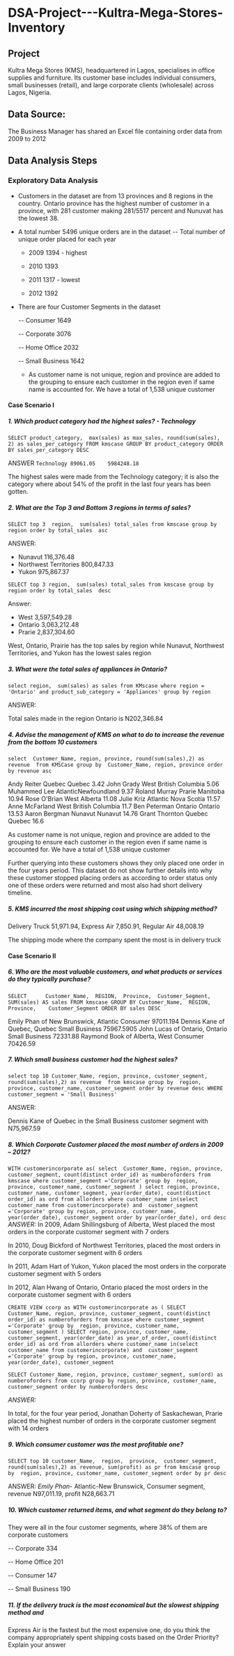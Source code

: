 # DSA-Project---Kultra-Mega-Stores-Inventory

## Project

Kultra Mega Stores (KMS), headquartered in Lagos, specialises in office supplies and 
furniture. Its customer base includes individual consumers, small businesses (retail), and 
large corporate clients (wholesale) across Lagos, Nigeria. 

## Data Source:

The Business Manager has shared an Excel file containing order data from 2009 to 
2012

## Data Analysis Steps
### Exploratory Data Analysis
- Customers in the dataset are from 13 provinces and 8 regions in the country. Ontario province has the highest number of customer in a province, with 281 customer making 281/5517 percent and Nunuvat has the lowest 38.
  
- A total number 5496 unique orders are in the dataset
-- Total number of unique order placed for each year
  
  - 2009	1394 - highest
    
  - 2010	1393
    
  - 2011	1317 - lowest
    
  - 2012	1392
  
- There are four Customer Segments in the dataset

	--  Consumer	1649

	--  Corporate	3076

	--  Home Office	2032

	--  Small Business	1642

  - As customer name is not unique, region and province are added to the grouping to ensure each customer in the region even if same name is accounted for.
    We have a total of 1,538 unique customer




#### Case Scenario I 
##### 1. Which product category had the highest sales? - Technology

`SELECT product_category, 
	  max(sales) as max_sales,
	  round(sum(sales), 2) as sales_per_category
FROM kmscase
GROUP BY product_category
ORDER BY sales_per_category DESC`

ANSWER
`Technology	89061.05	5984248.18`

The highest sales were made from the Technology category; it is also the category where about 54% of the profit in the last four years has been gotten.

##### 2. What are the Top 3 and Bottom 3 regions in terms of sales? 

`SELECT top 3 
  region, 
	sum(sales) total_sales
from kmscase
group by region
order by total_sales  asc`

ANSWER: 
- Nunavut	116,376.48
- Northwest Territories	800,847.33
- Yukon	975,867.37


`SELECT top 3
region, 
	sum(sales) total_sales
from kmscase
group by region
order by total_sales  desc`

Answer: 
 -   West	3,597,549.28
 -  Ontario 3,063,212.48
 -  Prarie	2,837,304.60

West, Ontario, Prairie has the top sales by region while Nunavut, Northwest Territories, and Yukon has the lowest sales region


##### 3. What were the total sales of appliances in Ontario? 

`select region, 
	sum(sales) as sales
from KMscase
where region = 'Ontario'
and product_sub_category = 'Appliances'
group by region`

ANSWER: 

Total sales made in the region Ontario is N202,346.84 


##### 4. Advise the management of KMS on what to do to increase the revenue from the bottom 10 customers

`select 
Customer_Name, region, province,
	round(sum(sales),2) as revenue 
from KMSCase
group by  Customer_Name, region, province
order by revenue asc`
 

Andy Reiter	Quebec	Quebec	3.42
John Grady	West	British Columbia	5.06
Muhammed Lee AtlanticNewfoundland	9.37
Roland Murray	Prarie	Manitoba	10.94
Rose O'Brian	West	Alberta	11.08
Julie Kriz	Atlantic	Nova Scotia	11.57
Anne McFarland	West	British Columbia	11.7
Ben Peterman	Ontario	Ontario	13.53
Aaron Bergman	Nunavut	Nunavut	14.76
Grant Thornton	Quebec	Quebec	16.6

As customer name is not unique, region and province are added to the grouping to ensure each customer in the region even if same name is accounted for.
We have a total of 1,538 unique customer

Further querying into these customers shows they only placed one order in the four years period.
This dataset do not show further details into why these customer stopped placing orders as according to order status only one of these orders were returned and most also had short delivery timeline.


##### 5. KMS incurred the most shipping cost using which shipping method?

Delivery Truck	51,971.94,
Express Air	7,850.91,
Regular Air	48,008.19

The shipping mode where the company spent the most is in delivery truck


#### Case Scenario II 
##### 6. Who are the most valuable customers, and what products or services do they typically purchase?

`SELECT 	
	Customer_Name, 
 	REGION, 
  	Province, 
   	Customer_Segment, 
    	SUM(sales) AS sales
FROM kmscase
GROUP BY Customer_Name, 
	REGION, 
 	Province, 	
  	Customer_Segment
ORDER BY sales DESC`


Emily Phan of New Brunswick, Atlantic Consumer	97011.194
Dennis Kane of Quebec, Quebec	Small Business	75967.5905
John Lucas of Ontario, Ontario	Small Business	72331.88
Raymond Book of Alberta, West	Consumer	70426.59



##### 7. Which small business customer had the highest sales?
   
`select top 10
Customer_Name, region, province, customer_segment,
	round(sum(sales),2) as revenue 
from kmscase
group by  region, province, customer_name, customer_segment
order by revenue desc
WHERE customer_segment = 'Small Business'`

  ANSWER:
  
  Dennis Kane of Quebec	in the Small Business customer segment with N75,967.59 
  
  
##### 8. Which Corporate Customer placed the most number of orders in 2009 – 2012?
   
`WITH customerincorporate as(
select 
Customer_Name, region, province, customer_segment,
	count(distinct order_id) as numberoforders
from kmscase
where customer_segment ='Corporate'
group by  region, province, customer_name, customer_segment
)
select region, province, customer_name, customer_segment, year(order_date), count(distinct order_id) as ord
from allorders
where customer_name in(select customer_name
			from customerincorporate)
	and  customer_segment ='Corporate'
group by region, province, customer_name, year(order_date), customer_segment
order by year(order_date), ord desc
`
*ANSWER:*
In 2009, Adam Shillingsburg of Alberta, West placed the most orders in the corporate customer segment with 7 orders

In 2010, Doug Bickford of Northwest Territories, placed the most orders in the corporate customer segment with 6 orders

In 2011, Adam Hart of Yukon, Yukon placed the most orders in the corporate customer segment with 5 orders

In 2012, Alan Hwang of Ontario, Ontario placed the most orders in the corporate customer segment with 6 orders


`CREATE VIEW ccorp as
WITH customerincorporate as
(
SELECT 
Customer_Name, region, province, customer_segment,
	count(distinct order_id) as numberoforders
from kmscase
where customer_segment ='Corporate'
group by  region, province, customer_name, customer_segment
)
SELECT region, province, customer_name, customer_segment, year(order_date) as year_of_order, count(distinct order_id) as ord
from allorders
where customer_name in(select customer_name
			from customerincorporate)
	and  customer_segment ='Corporate'
group by region, province, customer_name, year(order_date), customer_segment
`

`SELECT Customer_Name, region, province, customer_segment,
	sum(ord) as numberoforders
from ccorp
group by region, province, customer_name, customer_segment
order by numberoforders desc`

*ANSWER:*

In total, for the four year period, Jonathan Doherty of Saskachewan, Prarie placed the highest number of orders in the corporate customer segment with 14 orders

   
##### 9. Which consumer customer was the most profitable one?

`SELECT top 10
	customer_Name, 
	region, 
	province, 
	customer_segment,
	round(sum(sales),2) as revenue, sum(profit) as pr
from kmscase
group by  region, province, customer_name, customer_segment
order by pr desc`

ANSWER:
*Emily Phan*- Atlantic-New Brunswick, Consumer segment, revenue N97,011.19, profit N28,663.71


##### 10. Which customer returned items, and what segment do they belong to?

They were all in the four customer segments, where 38% of them are corporate customers 

-- Corporate	334

-- Home Office	201

-- Consumer	147

-- Small Business 190
    
    
##### 11. If the delivery truck is the most economical but the slowest shipping method and 
Express Air is the fastest but the most expensive one, do you think the company 
appropriately spent shipping costs based on the Order Priority? Explain your answer 
